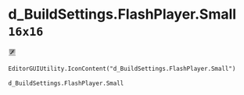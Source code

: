# d_BuildSettings.FlashPlayer.Small `16x16`
<img src="/img/d_BuildSettings.FlashPlayer.Small.png" width=16 height=16>

``` CSharp
EditorGUIUtility.IconContent("d_BuildSettings.FlashPlayer.Small")
```
```
d_BuildSettings.FlashPlayer.Small
```
